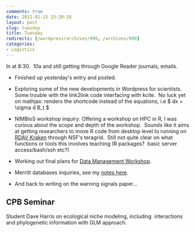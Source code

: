```yaml
---
comments: true
date: 2011-02-15 23:20:18
layout: post
slug: tuesday
title: Tuesday
redirects: [/wordpress/archives/999, /archives/999]
categories:
- Logistics
---
```


In at 8:30.  10a and still getting through Google Reader journals, emails.



	
  * Finished up yesterday's entry and posted.



	
  * Exploring some of the new developments in Wordpress for scientists.    Some trouble with the link2link code interfacing with kcite.  No luck  yet on mathjax: renders the shortcode instead of the equations, i.e $  dx = \sigma d B_t $

	
  * NIMBioS workshop inquiry: Offering a workshop on HPC in R, I  was curious about the scope and depth of the workshop.  Sounds like it  aims at getting researchers to move R code from desktop level to running  on[ RDAV Kraken](http://rdav.nics.tennessee.edu/) through NSF's teragrid.  Still not quite clear on what functions or tools this involves teaching (R packages?  basic server access/bash/ssh etc?)

	
  * Working out final plans for [Data Management Workshop](http://www.carlboettiger.info/archives/905).

	
  * Merritt databases inquiries, see my [notes here](http://www.carlboettiger.info/archives/1019).

	
  * And back to writing on the warning signals paper...




## CPB Seminar


Student Dave Harris on ecological niche modeling, including  interactions and phylogenetic information with GLM approach.  

